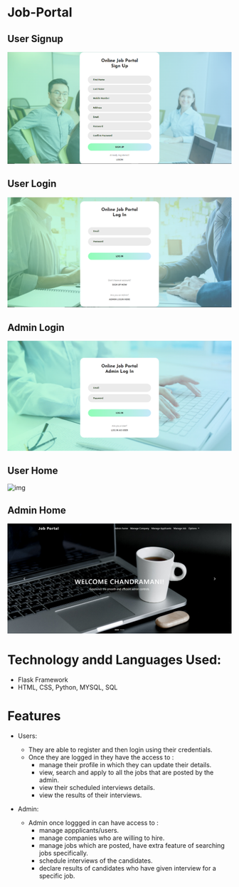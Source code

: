 # Job-Portal
## User Signup
![img](https://github.com/hackifme1/Job-Portal/blob/main/sample_ss/User_signup.PNG)

## User Login
![img](https://github.com/hackifme1/Job-Portal/blob/main/sample_ss/User_login.PNG)

## Admin Login
![img](https://github.com/hackifme1/Job-Portal/blob/main/sample_ss/Admin_login.PNG)

## User Home
![img](https://github.com/hackifme1/Job-Portal/blob/main/sample_ss/User_home.PNG)

## Admin Home
![img](https://github.com/hackifme1/Job-Portal/blob/main/sample_ss/Admin_home.PNG)

# Technology andd Languages Used:
  - Flask Framework
  - HTML, CSS, Python, MYSQL, SQL
  
# Features
- Users:
  - They are able to register and then login using their credentials.
  - Once they are logged in they have the access to :
    - manage their profile in which they can update their details.
    - view, search and apply to all the jobs that are posted by the admin.
    - view their scheduled interviews details.
    - view the results of their interviews.

- Admin:
  - Admin once loggged in can have access to :
    - manage appplicants/users.
    - manage companies who are willing to hire.
    - manage jobs which are posted, have extra feature of searching jobs specifically.
    - schedule interviews of the candidates.
    - declare results of candidates who have given interview for a specific job.
 
